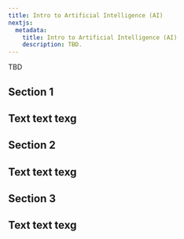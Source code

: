 ```yaml
---
title: Intro to Artificial Intelligence (AI)
nextjs:
  metadata:
    title: Intro to Artificial Intelligence (AI)
    description: TBD.
---
```


TBD

## Section 1
Text text texg
---

## Section 2
Text text texg
---

## Section 3
Text text texg
---

